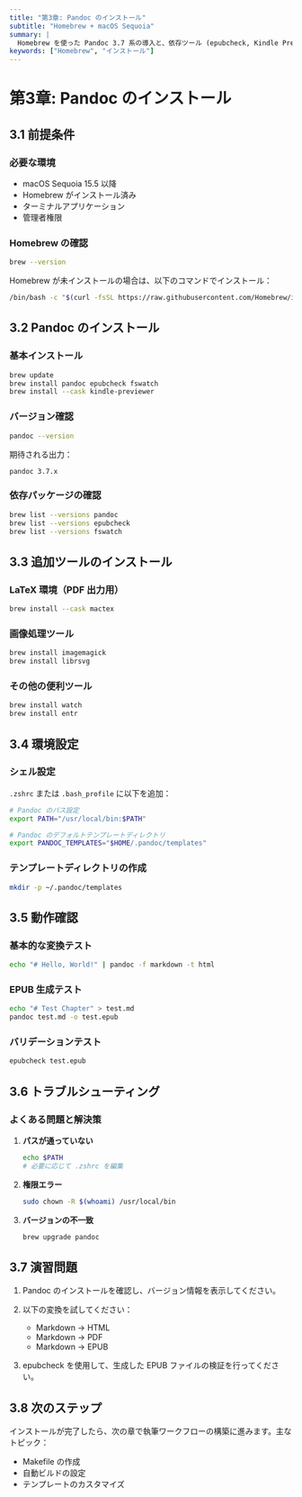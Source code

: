 ```yaml
---
title: "第3章: Pandoc のインストール"
subtitle: "Homebrew + macOS Sequoia"
summary: |
  Homebrew を使った Pandoc 3.7 系の導入と、依存ツール (epubcheck, Kindle Previewer) の設定。
keywords: ["Homebrew", "インストール"]
---
```


# 第3章: Pandoc のインストール

## 3.1 前提条件

### 必要な環境

- macOS Sequoia 15.5 以降
- Homebrew がインストール済み
- ターミナルアプリケーション
- 管理者権限

### Homebrew の確認

```bash
brew --version
```

Homebrew が未インストールの場合は、以下のコマンドでインストール：

```bash
/bin/bash -c "$(curl -fsSL https://raw.githubusercontent.com/Homebrew/install/HEAD/install.sh)"
```

## 3.2 Pandoc のインストール

### 基本インストール

```bash
brew update
brew install pandoc epubcheck fswatch
brew install --cask kindle-previewer
```

### バージョン確認

```bash
pandoc --version
```

期待される出力：
```
pandoc 3.7.x
```

### 依存パッケージの確認

```bash
brew list --versions pandoc
brew list --versions epubcheck
brew list --versions fswatch
```

## 3.3 追加ツールのインストール

### LaTeX 環境（PDF 出力用）

```bash
brew install --cask mactex
```

### 画像処理ツール

```bash
brew install imagemagick
brew install librsvg
```

### その他の便利ツール

```bash
brew install watch
brew install entr
```

## 3.4 環境設定

### シェル設定

`.zshrc` または `.bash_profile` に以下を追加：

```bash
# Pandoc のパス設定
export PATH="/usr/local/bin:$PATH"

# Pandoc のデフォルトテンプレートディレクトリ
export PANDOC_TEMPLATES="$HOME/.pandoc/templates"
```

### テンプレートディレクトリの作成

```bash
mkdir -p ~/.pandoc/templates
```

## 3.5 動作確認

### 基本的な変換テスト

```bash
echo "# Hello, World!" | pandoc -f markdown -t html
```

### EPUB 生成テスト

```bash
echo "# Test Chapter" > test.md
pandoc test.md -o test.epub
```

### バリデーションテスト

```bash
epubcheck test.epub
```

## 3.6 トラブルシューティング

### よくある問題と解決策

1. **パスが通っていない**
   ```bash
   echo $PATH
   # 必要に応じて .zshrc を編集
   ```

2. **権限エラー**
   ```bash
   sudo chown -R $(whoami) /usr/local/bin
   ```

3. **バージョンの不一致**
   ```bash
   brew upgrade pandoc
   ```

## 3.7 演習問題

1. Pandoc のインストールを確認し、バージョン情報を表示してください。

2. 以下の変換を試してください：
   - Markdown → HTML
   - Markdown → PDF
   - Markdown → EPUB

3. epubcheck を使用して、生成した EPUB ファイルの検証を行ってください。

## 3.8 次のステップ

インストールが完了したら、次の章で執筆ワークフローの構築に進みます。主なトピック：

- Makefile の作成
- 自動ビルドの設定
- テンプレートのカスタマイズ